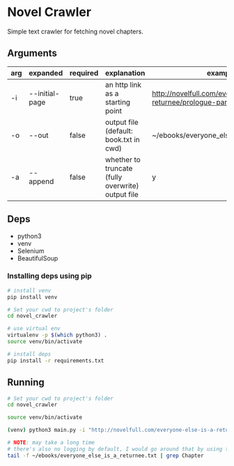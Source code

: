 # Novel Crawler
Simple text crawler for fetching novel chapters.

## Arguments
| arg | expanded       | required | explanation                                       | example                                                               |
|-----|----------------|----------|---------------------------------------------------|-----------------------------------------------------------------------|
| -i  | --initial-page | true     | an http link as a starting point                  | http://novelfull.com/everyone-else-is-a-returnee/prologue-part-1.html |
| -o  | --out          | false    | output file (default: book.txt in cwd)            | ~/ebooks/everyone_else_is_a_returnee.txt                              |
| -a  | --append       | false    | whether to truncate (fully overwrite) output file | y                                                                     |

## Deps
- python3
- venv
- Selenium
- BeautifulSoup

### Installing deps using pip
```bash
# install venv
pip install venv

# Set your cwd to project's folder
cd novel_crawler

# use virtual env
virtualenv -p $(which python3) .
source venv/bin/activate 

# install deps
pip install -r requirements.txt
```

## Running
```bash
# Set your cwd to project's folder
cd novel_crawler

source venv/bin/activate

(venv) python3 main.py -i "http://novelfull.com/everyone-else-is-a-returnee/prologue-part-1.html" -o ~/ebooks/everyone_else_is_a_returnee.txt -a y

# NOTE: may take a long time
# there's also no logging by default, I would go around that by using tail:
tail -f ~/ebooks/everyone_else_is_a_returnee.txt | grep Chapter
```

